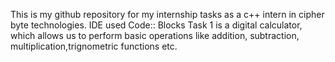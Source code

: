 This is my github repository for my internship tasks as a c++ intern in cipher byte technologies.
IDE used Code:: Blocks 
Task 1 is a digital calculator, which allows us to perform basic operations like addition, subtraction, multiplication,trignometric functions etc. 
